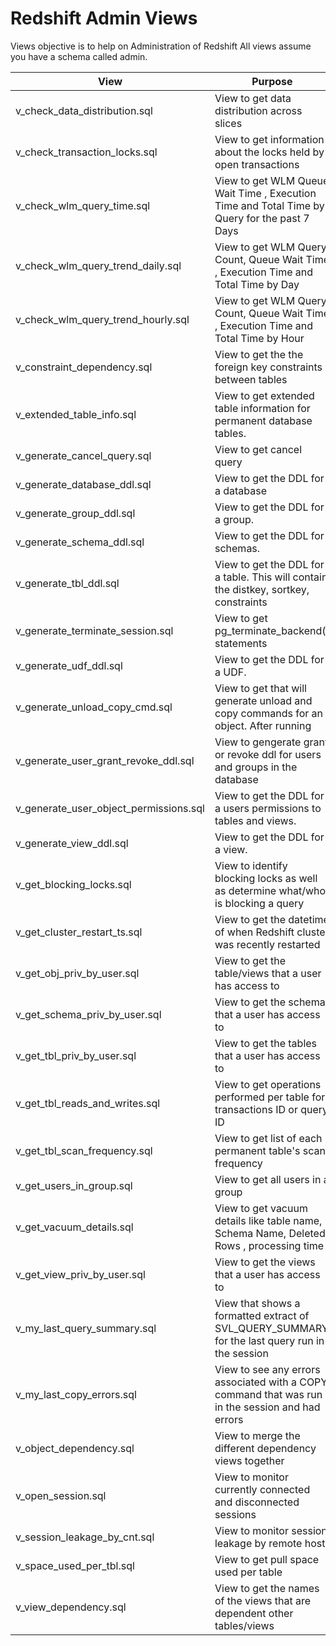 # Redshift Admin Views 
Views objective is to help on Administration of Redshift
All views assume you have a schema called admin.

| View | Purpose |
| ------------- | ------------- |
| v\_check\_data\_distribution.sql |   View to get data distribution across slices | 
| v\_check\_transaction\_locks.sql | View to get information about the locks held by open transactions |
| v\_check\_wlm\_query\_time.sql | View to get  WLM Queue Wait Time , Execution Time and Total Time by Query for the past 7 Days |
| v\_check\_wlm\_query\_trend\_daily.sql | View to get  WLM Query Count, Queue Wait Time , Execution Time and Total Time by Day  |
| v\_check\_wlm\_query\_trend\_hourly.sql | View to get  WLM Query Count, Queue Wait Time , Execution Time and Total Time by Hour |
| v\_constraint\_dependency.sql |   View to get the the foreign key constraints between tables | 
| v\_extended\_table\_info.sql| View to get extended table information for permanent database tables.
| v\_generate\_cancel\_query.sql | View to get cancel query |
| v\_generate\_database\_ddl.sql | View to get the DDL for a database |
| v\_generate\_group\_ddl.sql |   View to get the DDL for a group. | 
| v\_generate\_schema\_ddl.sql |   View to get the DDL for schemas. | 
| v\_generate\_tbl\_ddl.sql | View to get the DDL for a table.  This will contain the distkey, sortkey, constraints |
| v\_generate\_terminate\_session.sql | View to get pg\_terminate\_backend() statements |
| v\_generate\_udf\_ddl.sql | View to get the DDL for a UDF.
| v\_generate\_unload\_copy\_cmd.sql |   View to get that will generate unload and copy commands for an object.  After running | 
|v\_generate\_user\_grant\_revoke\_ddl.sql| View to gengerate grant or revoke ddl for users and groups in the database|
| v\_generate\_user\_object\_permissions.sql |   View to get the DDL for a users permissions to tables and views. | 
| v\_generate\_view\_ddl.sql |   View to get the DDL for a view. | 
| v\_get\_blocking\_locks.sql | View to identify blocking locks as well as determine what/who is blocking a query |
| v\_get\_cluster\_restart\_ts.sql | View to get the datetime of when Redshift cluster was recently restarted |
| v\_get\_obj\_priv\_by\_user.sql |   View to get the table/views that a user has access to | 
| v\_get\_schema\_priv\_by\_user.sql |   View to get the schema that a user has access to | 
| v\_get\_tbl\_priv\_by\_user.sql |   View to get the tables that a user has access to | 
| v\_get\_tbl\_reads\_and\_writes.sql | View to get operations performed per table for transactions ID or query ID |
| v\_get\_tbl\_scan\_frequency.sql |   View to get list of each permanent table's scan frequency | 
| v\_get\_users\_in\_group.sql |   View to get all users in a group | 
| v\_get\_vacuum\_details.sql | View to get vacuum details like table name, Schema Name, Deleted Rows , processing time |
| v\_get\_view\_priv\_by\_user.sql |   View to get the views that a user has access to | 
| v\_my\_last\_query\_summary.sql | View that shows a formatted extract of SVL\_QUERY\_SUMMARY for the last query run in the session |
| v\_my\_last\_copy\_errors.sql | View to see any errors associated with a COPY command that was run in the session and had errors |
| v\_object\_dependency.sql |   View to merge the different dependency views together | 
| v\_open\_session.sql |   View to monitor currently connected and disconnected sessions | 
| v\_session\_leakage\_by\_cnt.sql |   View to monitor session leakage by remote host |   
| v\_space\_used\_per\_tbl.sql |   View to get pull space used per table | 
| v\_view\_dependency.sql |   View to get the names of the views that are dependent other tables/views |
